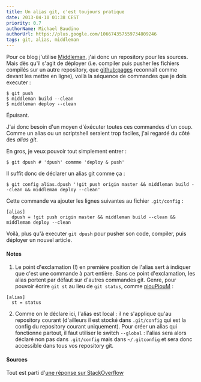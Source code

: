 ```yaml
---
title: Un alias git, c'est toujours pratique
date: 2013-04-10 01:38 CEST
priority: 0.7
authorName: Michael Baudino
authorUrl: https://plus.google.com/106674357559734809246
tags: git, alias, middleman
---
```


Pour ce blog j'utilise [Middleman](http://middlemanapp.com), j'ai donc un repository pour les sources. Mais dès qu'il s'agit de déployer (i.e. compiler puis pusher les fichiers compilés sur un autre repository, que [github:pages](http://pages.github.com) reconnait comme devant les mettre en ligne), voilà la séquence de commandes que je dois executer :
```shell
$ git push
$ middleman build --clean
$ middleman deploy --clean
```

Épuisant.

J'ai donc besoin d'un moyen d'éxécuter toutes ces commandes d'un coup. Comme un alias ou un scriptshell seraient trop faciles, j'ai regardé du côté des _alias git_.

En gros, je veux pouvoir tout simplement entrer :
```shell
$ git dpush # 'dpush' commme 'deploy & push'
```

Il suffit donc de déclarer un alias git comme ça :
```shell
$ git config alias.dpush '!git push origin master && middleman build --clean && middleman deploy --clean'
```

Cette commande va ajouter les lignes suivantes au fichier `.git/config` :
```
[alias]
  dpush = !git push origin master && middleman build --clean && middleman deploy --clean
```

Voilà, plus qu'à executer `git dpush` pour pusher son code, compiler, puis déployer un nouvel article.

#### Notes
1. Le point d'exclamation (!) en première position de l'alias sert à indiquer que c'est une commande à part entière. Sans ce point d'exclamation, les alias portent par défaut sur d'autres commandes git. Genre, pour pouvoir écrire `git st` au lieu de `git status`, comme [piouPiouM](http://pioupioum.fr/developpement/git-alias-productivite.html) :
```
[alias]
  st = status
```
2. Comme on le déclare ici, l'alias est local : il ne s'applique qu'au repository courant (d'ailleurs il est stocké dans `.git/config` qui est la config du repository courant uniquement). Pour créer un alias qui fonctionne partout, il faut utiliser le switch `--global` : l'alias sera alors déclaré non pas dans `.git/config` mais dans `~/.gitconfig` et sera donc accessible dans tous vos repository git.

#### Sources

Tout est parti d'[une réponse sur StackOverflow](http://stackoverflow.com/a/3466589)
